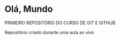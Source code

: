 # Olá, Mundo
 PRIMEIRO REPOSITÓRIO DO CURSO DE GIT E GITHUB

Repositório criado durante uma aula ao vivo

